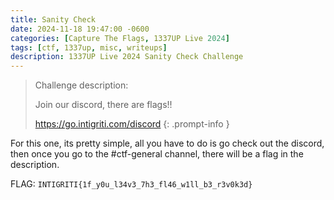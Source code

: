 ```yaml
---
title: Sanity Check
date: 2024-11-18 19:47:00 -0600
categories: [Capture The Flags, 1337UP Live 2024]
tags: [ctf, 1337up, misc, writeups]
description: 1337UP Live 2024 Sanity Check Challenge
---
```


> Challenge description:
>
> Join our discord, there are flags!!
>
> https://go.intigriti.com/discord 
{: .prompt-info }

For this one, its pretty simple, all you have to do is go check out the discord, then once you go to the #ctf-general channel, there will be a flag in the description.

FLAG: `INTIGRITI{1f_y0u_l34v3_7h3_fl46_w1ll_b3_r3v0k3d}`
